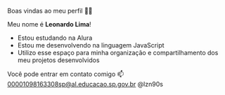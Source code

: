 Boas vindas ao meu perfil 💙💙

Meu nome é **Leonardo Lima**!

- Estou estudando na Alura
- Estou me desenvolvendo na linguagem JavaScript
- Utilizo esse espaço para minha organização e compartilhamento dos meu projetos desenvolvidos

Você pode entrar em contato comigo 📫
00001098163308sp@al.educacao.sp.gov.br
@lzn90s

